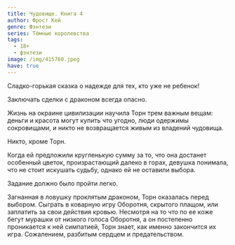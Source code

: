 ```yaml
---
title: Чудовище. Книга 4
author: Фрост Кей
genre: Фэнтези
series: Тёмные королевства
tags:
  - 18+
  - фэнтези
image: /img/415760.jpeg
have: true
---
```

Сладко-горькая сказка о надежде для тех, кто уже не ребенок!

Заключать сделки с драконом всегда опасно.

Жизнь на окраине цивилизации научила Торн трем важным вещам: деньги и красота могут купить что угодно, люди одержимы сокровищами, и никто не возвращается живым из владений чудовища.

Никто, кроме Торн.

Когда ей предложили кругленькую сумму за то, что она достанет особенный цветок, произрастающий далеко в горах, девушка понимала, что не стоит искушать судьбу, однако ей не оставили выбора.

Задание должно было пройти легко.

Загнанная в ловушку проклятым драконом, Торн оказалась перед выбором. Сыграть в коварную игру Оборотня, скрытого плащом, или заплатить за свои действия кровью. Несмотря на то что по ее коже бегут мурашки от низкого голоса Оборотня, а он постепенно проникается к ней симпатией, Торн знает, как именно закончится их игра. Сожалением, разбитым сердцем и предательством.